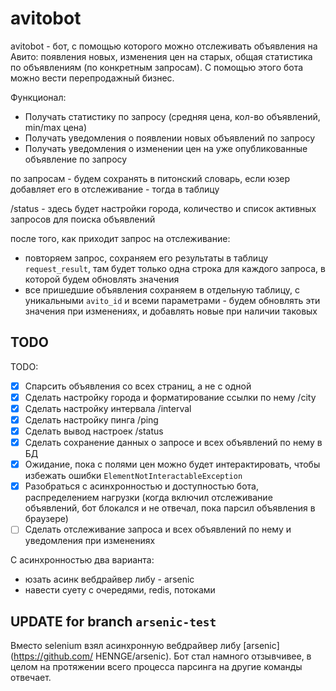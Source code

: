 # avitobot
avitobot - бот, с помощью которого можно отслеживать объявления на Авито: появления
новых, изменения цен на старых, общая статистика по объявлениям (по конкретным запросам).
С помощью этого бота можно вести перепродажный бизнес.

Функционал:
- Получать статистику по запросу (средняя цена, кол-во объявлений, min/max цена)
- Получать уведомления о появлении новых объявлений по запросу
- Получать уведомления о изменении цен на уже опубликованные объявление по запросу

по запросам - будем сохранять в питонский словарь, если юзер добавляет его в
отслеживание - тогда в таблицу

/status - здесь будет настройки города, количество и список активных запросов для
поиска объявлений

после того, как приходит запрос на отслеживание:
- повторяем запрос, сохраняем его результаты в таблицу `request_result`, там будет
только одна строка для каждого запроса, в которой будем обновлять значения
- все пришедшие объявления сохраняем в отдельную таблицу, с уникальными `avito_id`
и всеми параметрами - будем обновлять эти значения при изменениях, и добавлять 
новые при наличии таковых

## TODO
TODO:
- [x] Спарсить объявления со всех страниц, а не с одной
- [x] Сделать настройку города и форматирование ссылки по нему /city
- [x] Сделать настройку интервала /interval
- [x] Сделать настройку пинга /ping
- [x] Сделать вывод настроек /status
- [x] Сделать сохранение данных о запросе и всех объявлений по нему в БД
- [x] Ожидание, пока с полями цен можно будет интерактировать, чтобы избежать
ошибки `ElementNotInteractableException`
- [x] Разобраться с асинхронностью и доступностью бота, распределением нагрузки
(когда включил отслеживание объявлений, бот блокался и не отвечал, пока парсил 
объявления в браузере)
- [ ] Сделать отслеживание запроса и всех объявлений по нему и уведомления при изменениях

С асинхронностью два варианта:
- юзать асинк вебдрайвер либу - arsenic
- навести суету с очередями, redis, потоками

## UPDATE for branch `arsenic-test`
Вместо selenium взял асинхронную вебдрайвер либу [arsenic](https://github.com/
HENNGE/arsenic). Бот стал намного отзывчивее, в целом на протяжении всего
процесса парсинга на другие команды отвечает.

